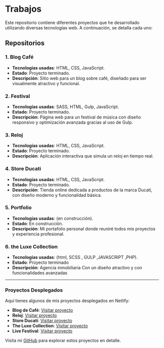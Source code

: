 # Trabajos

Este repositorio contiene diferentes proyectos que he desarrollado utilizando diversas tecnologías web. A continuación, se detalla cada uno:

## Repositorios

### 1. Blog Café
- **Tecnologías usadas**: HTML, CSS, JavaScript.
- **Estado**: Proyecto terminado.
- **Descripción**: Sitio web para un blog sobre café, diseñado para ser visualmente atractivo y funcional.

### 2. Festival
- **Tecnologías usadas**: SASS, HTML, Gulp, JavaScript.
- **Estado**: Proyecto terminado.
- **Descripción**: Página web para un festival de música con diseño responsivo y optimización avanzada gracias al uso de Gulp.

### 3. Reloj
- **Tecnologías usadas**: HTML, CSS, JavaScript.
- **Estado**: Proyecto terminado.
- **Descripción**: Aplicación interactiva que simula un reloj en tiempo real.

### 4. Store Ducati
- **Tecnologías usadas**: HTML, CSS, JavaScript.
- **Estado**: Proyecto terminado.
- **Descripción**: Tienda online dedicada a productos de la marca Ducati, con diseño moderno y funcionalidad básica.

### 5. Portfolio
- **Tecnologías usadas**: (en construcción).
- **Estado**: En construcción.
- **Descripción**: Mi portafolio personal donde reuniré todos mis proyectos y experiencia profesional.

### 6. the Luxe Collection
- **Tecnologías usadas**: (html, SCSS , GULP ,JAVASCRIPT ,PHP).
- **Estado**: Proyecto terminado
- **Descripción**: Agencia inmobiliaria Con un diseño atractivo y con funcionalidades avanzadas

---
### Proyectos Desplegados

Aquí tienes algunos de mis proyectos desplegados en Netlify:

- **Blog de Café**: [Visitar proyecto](https://dainty-begonia-49c71f.netlify.app/)
- **Reloj**: [Visitar proyecto](https://67d1bf6d2253662414d7bea0--inquisitive-gelato-e9ba2f.netlify.app/)
- **Store Ducati**: [Visitar proyecto](https://67d1ca828dc32a0008324055--storeducati.netlify.app/)
- **The Luxe Collection**: [Visitar proyecto](http://proyectospedro.42web.io/The_Luxe_Collection/index.php)
- **Live Festival**: [Visitar proyecto](https://dazzling-biscochitos-43b6ba.netlify.app/#lineup)


Visita mi [GitHub](https://github.com/PedroCaaveiro/Trabajos) para explorar estos proyectos en detalle.
